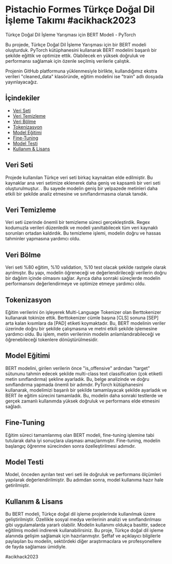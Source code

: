 # Pistachio Formes Türkçe Doğal Dil İşleme Takımı  #acikhack2023

Türkçe Doğal Dil İşleme Yarışması için BERT Modeli - PyTorch

Bu projede, Türkçe Doğal Dil İşleme Yarışması için bir BERT modeli oluşturduk. PyTorch kütüphanesini kullanarak BERT modelini başarılı bir şekilde eğittik ve optimize ettik. Olabilecek en yüksek doğruluk ve performansı sağlamak için özenle seçilmiş verilerle çalıştık.

Projenin GitHub platformuna yüklenmesiyle birlikte, kullandığımız ekstra verileri "cleaned_data" klasöründe, eğitim modelini ise "train" adlı dosyada yayınlayacağız. 

## İçindekiler
- [Veri Seti](#veri-seti)
- [Veri Temizleme](#veri-temizleme)
- [Veri Bölme](#veri-bölme)
- [Tokenizasyon](#tokenizasyon)
- [Model Eğitimi](#model-eğitimi)
- [Fine-Tuning](#fine-tuning)
- [Model Testi](#model-testi)
- [Kullanım & Lisans](#kullanım-lisans)

## Veri Seti
Projede kullanılan Türkçe veri seti birkaç kaynaktan elde edilmiştir. Bu kaynaklar ana veri setimize eklenerek daha geniş ve kapsamlı bir veri seti oluşturulmuştur. . Bu sayede modelin geniş bir yelpazede metinleri daha etkili bir şekilde analiz etmesine ve sınıflandırmasına olanak tanıdık.

## Veri Temizleme
Veri seti üzerinde önemli bir temizleme süreci gerçekleştirdik. Regex kodumuzla verileri düzenledik ve modeli yanıltabilecek tüm veri kaynaklı sorunları ortadan kaldırdık. Bu temizleme işlemi, modelin doğru ve hassas tahminler yapmasına yardımcı oldu.

## Veri Bölme
Veri seti %80 eğitim, %10 validation, %10 test olacak şekilde rastgele olarak ayrılmıştır. Bu yapı, modelin öğreneceği ve değerlendirileceği verilerin doğru bir dağılım içinde olmasını sağlar. Ayrıca daha sonraki süreçlerde modelin performansını değerlendirmeye ve optimize etmeye yardımcı oldu.

## Tokenizasyon
Eğitim verilerini ön işleyerek Multi-Language Tokenizer olan Berttokenizer kullanarak tokinize ettik. Berttokenizer cümle başına [CLS] sonuna [SEP] arta kalan kısımlara da [PAD] etiketi koymaktadır. Bu, BERT modelinin veriler üzerinde doğru bir şekilde çalışmasına ve metni etkili şekilde işlemesine yardımcı oldu. Bu işlem, metin verilerinin modelin anlamlandırabileceği ve öğrenebileceği tokenlere dönüştürülmesidir.

## Model Eğitimi
BERT modelini, girilen verilerin önce "is_offensive" ardından
"target" sütununu tahmin edecek şekilde multi-class text classification (çok etiketli metin sınıflandırma) şekline ayarladık. Bu, belge analizinde ve doğru sınıflandırma yapmada önemli bir adımdır. 
PyTorch kütüphanesini kullanarak, modelimizi başarılı bir şekilde tamamlayacak şekilde ayarladık ve BERT ile eğitim sürecini tamamladık. Bu, modelin daha sonraki testlerde ve gerçek zamanlı kullanımda yüksek doğruluk ve performans elde etmesini sağladı.

## Fine-Tuning
Eğitim süreci tamamlanmış olan BERT modeli, fine-tuning işlemine tabi tutularak daha iyi sonuçlara ulaşması amaçlanmıştır. Fine-tuning, modelin başlangıç öğrenme sürecinden sonra özelleştirilmesi adımıdır.

## Model Testi
Model, önceden ayrılan test veri seti ile doğruluk ve performans ölçümleri yapılarak değerlendirilmiştir. Bu adımdan sonra, model kullanıma hazır hale getirilmiştir.

## Kullanım & Lisans
Bu BERT modeli, Türkçe doğal dil işleme projelerinde kullanılmak üzere geliştirilmiştir. Özellikle sosyal medya verilerinin analizi ve sınıflandırılması gibi uygulamalarda yararlı olabilir. Modelin kullanımı oldukça basittir, sadece eğitilmiş modeli indirerek kullanabilirsiniz.
Bu proje, Türkçe doğal dil işleme alanında gelişim sağlamak için hazırlanmıştır. 
Şeffaf ve açıklayıcı bilgilerle paylaşılan bu modelin, sektördeki diğer araştırmacılara ve profesyonellere de fayda sağlaması ümidiyle.

#acikhack2023
